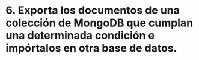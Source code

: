 # 6. Exporta los documentos de una colección de MongoDB que cumplan una determinada condición e impórtalos en otra base de datos.